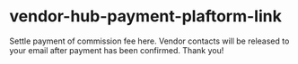 # vendor-hub-payment-plaftorm-link
Settle payment of commission fee here. Vendor contacts will be released to your email after payment has been confirmed. Thank you!
